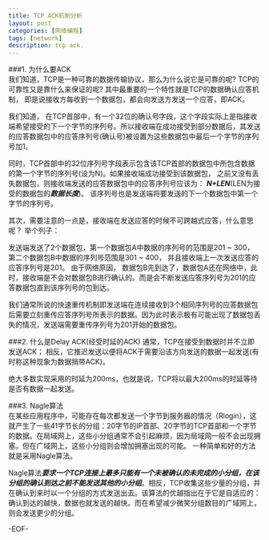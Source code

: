 ```yaml
---
title: TCP ACK机制分析
layout: post
categories: [网络编程]
tags: [network]
description: tcp ack.
---  
```


###1. 为什么要ACK  
我们知道，TCP是一种可靠的数据传输协议，那么为什么说它是可靠的呢? TCP的可靠性又是靠什么来保证的呢? 其中最重要的一个特性就是TCP的数据确认应答机制， 即是说接收方每收到一个数据包，都会向发送方发送一个应答，即ACK。    

我们知道， 在TCP首部中，有一个32位的确认号字段，这个字段实际上是指接收端希望接受的下一个字节的序列号。所以接收端在成功接受到部分数据后，其发送的应答数据包中的应答序列号(确认号)被设置为这些数据包中最后一个字节的序列号加1。  
  
同时，TCP首部中的32位序列号字段表示包含该TCP首部的数据包中所包含数据的第一个字节的序列号(设为N)。如果接收端成功接受到该数据包， 之前又没有丢失数据包，则接收端发送的应答数据包中的应答序列号应该为： ***N+LEN***(LEN为接受的数据包的***数据长度***)。 该序列号也是发送端将要发送的下一个数据包中第一个字节的序列号。  
  
其次，需要注意的一点是，接收端在发送应答的时候不可跨越式应答，什么意思呢？ 举个列子：  

发送端发送了2个数据包，第一个数据包A中数据的序列号的范围是201 ~ 300， 第二个数据包B中数据的序列号范围是301 ~ 400， 并且接收端上一次发送应答的应答序列号是201。 由于网络原因， 数据包B先到达了，数据包A还在网络中，此时，接收端是不会对数据包B进行确认的。而是会不断发送应答序列号为201的应答数据包直到该序列号的包到达。  

我们通常所说的快速重传机制即发送端在连续接收到3个相同序列号的应答数据包后需要立刻重传应答序列号所表示的数据。因为此时表示极有可能出现了数据包丢失的情况，发送端需要重传序列号为201开始的数据包。


###2. 什么是Delay ACK(经受时延的ACK)
通常，TCP在接受到数据时并不立即发送ACK； 相反，它推迟发送以便将ACK于需要沿该方向发送的数据一起发送(有时称这种现象为数据捎带ACK)。   

绝大多数实现采用的时延为200ms，也就是说，TCP将以最大200ms的时延等待是否有数据一起发送。  

###3. Nagle算法  
在某些应用程序中，可能存在每次都发送一个字节到服务器的情况（Rlogin），这就产生了一些41字节长的分组：20字节的IP首部、20字节的TCP首部和一个字节的数据。在局域网上，这些小分组通常不会引起麻烦，因为局域网一般不会出现拥塞。但在广域网上，这些小分组则会增加拥塞出现的可能。 一种简单和好的方法就是采用Nagle算法。  

Nagle算法***要求一个TCP连接上最多只能有一个未被确认的未完成的小分组，在该分组的确认到达之前不能发送其他的小分组***。相反，TCP收集这些少量的分组，并在确认到来时以一个分组的方式发送出去。该算法的优越指出在于它是自适应的：确认到达的越快，数据也就发送的越快。而在希望减少微笑分组数目的广域网上，则会发送更少的分组。

-EOF-

